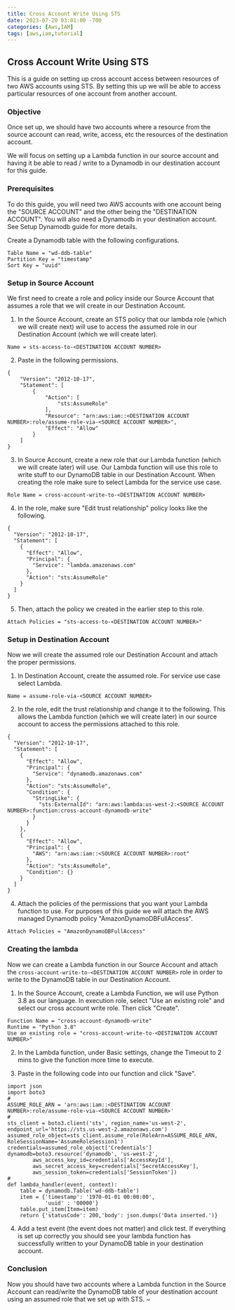 ```yaml
---
title: Cross Account Write Using STS
date: 2023-07-20 03:01:00 -700
categories: [Aws,IAM]
tags: [aws,iam,tutorial]
---
```


## Cross Account Write Using STS
This is a guide on setting up cross account access between resources of two AWS accounts using STS. By setting this up we will be able to access particular resources of one account from another account.

### Objective
Once set up, we should have two accounts where a resource from the source account can read, write, access, etc the resources of the destination account.

We will focus on setting up a Lambda function in our source account and having it be able to read / write to a Dynamodb in our destination account for this guide.

### Prerequisites
To do this guide, you will need two AWS accounts with one account being the "SOURCE ACCOUNT" and the other being the "DESTINATION ACCOUNT". You will also need a Dynamodb in your destination account. See Setup Dynamodb guide for more details.

Create a Dynamodb table with the following configurations.
```
Table Name = "wd-ddb-table"
Partition Key = "timestamp"
Sort Key = "uuid"
```

### Setup in Source Account
We first need to create a role and policy inside our Source Account that assumes a role that we will create in our Destination Account.

1. In the Source Account, create an STS policy that our lambda role (which we will create next) will use to access the assumed role in our Destination Account (which we will create later).
```
Name = sts-access-to-<DESTINATION ACCOUNT NUMBER>
```
2. Paste in the following permissions.
```
{
    "Version": "2012-10-17",
    "Statement": [
        {
            "Action": [
                "sts:AssumeRole"
            ],
            "Resource": "arn:aws:iam::<DESTINATION ACCOUNT NUMBER>:role/assume-role-via-<SOURCE ACCOUNT NUMBER>",
            "Effect": "Allow"
        }
    ]
}
```
3. In Source Account, create a new role that our Lambda function (which we will create later) will use. Our Lambda function will use this role to write stuff to our DynamoDB table in our Destination Account. When creating the role make sure to select Lambda for the service use case.
```
Role Name = cross-account-write-to-<DESTINATION ACCOUNT NUMBER>
```

4. In the role, make sure "Edit trust relationship" policy looks like the following.
```
{
  "Version": "2012-10-17",
  "Statement": [
    {
      "Effect": "Allow",
      "Principal": {
        "Service": "lambda.amazonaws.com"
      },
      "Action": "sts:AssumeRole"
    }
  ]
}
```
5. Then, attach the policy we created in the earlier step to this role.
```
Attach Policies = "sts-access-to-<DESTINATION ACCOUNT NUMBER>"
```

### Setup in Destination Account
Now we will create the assumed role our Destination Account and attach the proper permissions.

1. In Destination Account, create the assumed role. For service use case select Lambda.
```
Name = assume-role-via-<SOURCE ACCOUNT NUMBER>
```
2. In the role, edit the trust relationship and change it to the following. This allows the Lambda function (which we will create later) in our source account to access the permissions attached to this role.
```
{
  "Version": "2012-10-17",
  "Statement": [
    {
      "Effect": "Allow",
      "Principal": {
        "Service": "dynamodb.amazonaws.com"
      },
      "Action": "sts:AssumeRole",
      "Condition": {
        "StringLike": {
          "sts:ExternalId": "arn:aws:lambda:us-west-2:<SOURCE ACCOUNT NUMBER>:function:cross-account-dynamodb-write"
        }
      }
    },
    {
      "Effect": "Allow",
      "Principal": {
        "AWS": "arn:aws:iam::<SOURCE ACCOUNT NUMBER>:root"
      },
      "Action": "sts:AssumeRole",
      "Condition": {}
    }
  ]
}
```
4. Attach the policies of the permissions that you want your Lambda function to use. For purposes of this guide we will attach the AWS managed Dynamodb policy "AmazonDynamoDBFullAccess".
```
Attach Policies = "AmazonDynamoDBFullAccess"
```

### Creating the lambda
Now we can create a Lambda function in our Source Account and attach the ```cross-account-write-to-<DESTINATION ACCOUNT NUMBER>``` role in order to write to the DynamoDB table in our Destination Account.

1. In the Source Account, create a Lambda Function, we will use Python 3.8 as our language. In execution role, select "Use an existing role" and select our cross account write role. Then click "Create".
```
Function Name = "cross-account-dynamodb-write"
Runtime = "Python 3.8"
Use an existing role = "cross-account-write-to-<DESTINATION ACCOUNT NUMBER>"
```
2. In the Lambda function, under Basic settings, change the Timeout to 2 mins to give the function more time to execute.

3. Paste in the following code into our function and click "Save".
```
import json
import boto3
#
ASSUME_ROLE_ARN = 'arn:aws:iam::<DESTINATION ACCOUNT NUMBER>:role/assume-role-via-<SOURCE ACCOUNT NUMBER>'
#
sts_client = boto3.client('sts', region_name='us-west-2', endpoint_url='https://sts.us-west-2.amazonaws.com')
assumed_role_object=sts_client.assume_role(RoleArn=ASSUME_ROLE_ARN, RoleSessionName='AssumeRoleSession1')
credentials=assumed_role_object['Credentials']
dynamodb=boto3.resource('dynamodb', 'us-west-2',
        aws_access_key_id=credentials['AccessKeyId'],
        aws_secret_access_key=credentials['SecretAccessKey'],
        aws_session_token=credentials['SessionToken'])
#
def lambda_handler(event, context):
    table = dynamodb.Table('wd-ddb-table')
    item = {'timestamp': '1970-01-01 00:00:00',
            'uuid' : '00000'}
    table.put_item(Item=item)
    return {'statusCode': 200,'body': json.dumps('Data inserted.')}
```

4. Add a test event (the event does not matter) and click test. If everything is set up correctly you should see your lambda function has successfully written to your DynamoDB table in your destination account.  

### Conclusion
Now you should have two accounts where a Lambda function in the Source Account can read/write the DynamoDB table of your destination account using an assumed role that we set up with STS.
~
